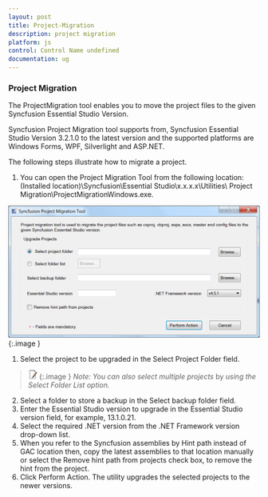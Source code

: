```yaml
---
layout: post
title: Project-Migration
description: project migration
platform: js
control: Control Name undefined
documentation: ug
---
```


### Project Migration

The ProjectMigration tool enables you to move the project files to the given Syncfusion Essential Studio Version.

Syncfusion Project Migration tool supports from, Syncfusion Essential Studio Version 3.2.1.0 to the latest version and the supported platforms are Windows Forms, WPF, Silverlight and ASP.NET.

The following steps illustrate how to migrate a project.

1. You can open the Project Migration Tool from the following location: (Installed location)\Syncfusion\Essential Studio\x.x.x.x\Utilities\ Project Migration\ProjectMigrationWindows.exe.



![](Project-Migration_images/Project-Migration_img1.png)
{:.image }


1. Select the project to be upgraded in the Select Project Folder field.



> ![](Project-Migration_images/Project-Migration_img2.jpeg)
{:.image }
_Note: You can also select multiple projects_ by _using the Select Folder List option._



2. Select a folder to store a backup in the Select backup folder field. 
3. Enter the Essential Studio version to upgrade in the Essential Studio version field, for example, 13.1.0.21.
4. Select the required .NET version from the .NET Framework version drop-down list.
5. When you refer to the Syncfusion assemblies by Hint path instead of GAC location then, copy the latest assemblies to that location manually or select the Remove hint path from projects check box, to remove the hint from the project. 
6. Click Perform Action. The utility upgrades the selected projects to the newer versions.
